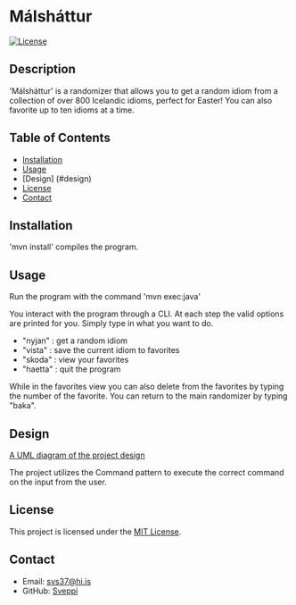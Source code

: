 # Málsháttur

[![License](https://img.shields.io/badge/license-MIT-blue.svg)](LICENSE)

## Description

'Málsháttur' is a randomizer that allows you to get a random idiom from a collection of over 800 Icelandic idioms, perfect for Easter! You can also favorite up to ten idioms at a time.

## Table of Contents

- [Installation](#installation)
- [Usage](#usage)
- [Design] (#design)
- [License](#license)
- [Contact](#contact)

## Installation

'mvn install' compiles the program.

## Usage

Run the program with the command 'mvn exec:java'

You interact with the program through a CLI. At each step the valid options are printed for you. Simply type in what you want to do.

- "nyjan" : get a random idiom
- "vista" : save the current idiom to favorites
- "skoda" : view your favorites
- "haetta" : quit the program

While in the favorites view you can also delete from the favorites by typing the number of the favorite. You can return to the main randomizer by typing "baka".

## Design

[A UML diagram of the project design](./src/site/markdown/design.md)

The project utilizes the Command pattern to execute the correct command on the input from the user.

## License

This project is licensed under the [MIT License](LICENSE).

## Contact

- Email: svs37@hi.is
- GitHub: [Sveppi](https://github.com/Sveppi)